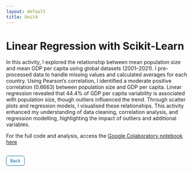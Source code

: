 ```yaml
---
layout: default
title: Unit4
---
```


# Linear Regression with Scikit-Learn

In this activity, I explored the relationship between mean population size and mean GDP per capita using global datasets (2001–2021). I pre-processed data to handle missing values and calculated averages for each country. Using Pearson’s correlation, I identified a moderate positive correlation (0.6663) between population size and GDP per capita. Linear regression revealed that 44.4% of GDP per capita variability is associated with population size, though outliers influenced the trend. Through scatter plots and regression models, I visualised these relationships. This activity enhanced my understanding of data cleaning, correlation analysis, and regression modelling, highlighting the impact of outliers and additional variables.

For the full code and analysis, access the <a href="https://github.com/dzervenes/dzervenes.github.io/blob/master/Unit_4_Seminar_Preparation.ipynb" target="_blank" rel="noopener noreferrer">Google Colaboratory notebook here</a>



<style>
  .back-button {
    display: inline-block;
    background-color: white;
    color: #006699;
    text-decoration: none;
    padding: 5px 10px; /* Reduced padding for a smaller button */
    font-size: 12px; /* Smaller font size */
    border: 1px solid #006699; /* Thinner border */
    border-radius: 5px;
    cursor: pointer;
    transition: background-color 0.3s, color 0.3s;
    margin: 15px 0; /* Adds space above and below the button */
  }
  .back-button:hover {
    background-color: #006699;
    color: white;
 }
</style>

<div class="button-container">
  <a href="https://dzervenes.github.io/" class="back-button">Back</a>
</div>
